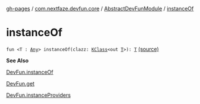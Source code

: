 [gh-pages](../../index.md) / [com.nextfaze.devfun.core](../index.md) / [AbstractDevFunModule](index.md) / [instanceOf](./instance-of.md)

# instanceOf

`fun <T : `[`Any`](https://kotlinlang.org/api/latest/jvm/stdlib/kotlin/-any/index.html)`> instanceOf(clazz: `[`KClass`](https://kotlinlang.org/api/latest/jvm/stdlib/kotlin.reflect/-k-class/index.html)`<out `[`T`](instance-of.md#T)`>): `[`T`](instance-of.md#T) [(source)](https://github.com/NextFaze/dev-fun/tree/master/devfun/src/main/java/com/nextfaze/devfun/core/Module.kt#L77)

**See Also**

[DevFun.instanceOf](../-dev-fun/instance-of.md)

[DevFun.get](../-dev-fun/get.md)

[DevFun.instanceProviders](../-dev-fun/instance-providers.md)

